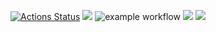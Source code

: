 [![Actions Status](https://github.com/nikisysoev/java-project-lvl1/workflows/hexlet-check/badge.svg)](https://github.com/nikisysoev/java-project-lvl1/actions)
<a href="https://codeclimate.com/github/nikisysoev/java-project-lvl1/maintainability"><img src="https://api.codeclimate.com/v1/badges/d6545c9517a5f248235a/maintainability" /></a>
![example workflow](https://github.com/nikisysoev/java-project-lvl1/actions/workflows/gradle.yml/badge.svg)
<a href="https://asciinema.org/a/457242" target="_blank"><img src="https://asciinema.org/a/457242.svg" /></a>
<a href="https://asciinema.org/a/458195" target="_blank"><img src="https://asciinema.org/a/458195.svg" /></a>